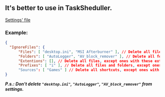 ## It's better to use in TaskSheduller.
[Settings' file](DesktopCleaner/Properties/appsettings.json)

### Example:
```json
{
  "IgnoreFiles": {
      "Files": [ "desktop.ini", "MSI Afterburner" ], // Delete all files, except these.
      "Folders": [ "AutoLogger", "AV_block_remover" ], // Delete all folders, except these.
      "Extentions": [], // Delete all files, except ones with these extentions (example, ".txt").
      "Prefixes": [ "i" ], // Delete all files and folders, except ones with these prefixes (example filename: "isomename.txt").
      "Sources": [ "Games" ] // Delete all shortcuts, except ones with these folders in sources.
}
```

***P.s.: Don't delete `"desktop.ini"`, `"AutoLogger"`, `"AV_block_remover"` from settings.***



